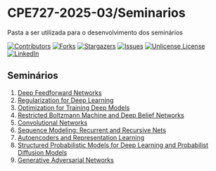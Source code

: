 # CPE727-2025-03/Seminarios
Pasta a ser utilizada para o desenvolvimento dos seminários


<!-- PROJECT SHIELDS -->
<!--
*** I'm using markdown "reference style" links for readability.
*** Reference links are enclosed in brackets [ ] instead of parentheses ( ).
*** See the bottom of this document for the declaration of the reference variables
*** for contributors-url, forks-url, etc. This is an optional, concise syntax you may use.
*** https://www.markdownguide.org/basic-syntax/#reference-style-links
-->
[![Contributors][contributors-shield]][contributors-url]
[![Forks][forks-shield]][forks-url]
[![Stargazers][stars-shield]][stars-url]
[![Issues][issues-shield]][issues-url]
[![Unlicense License][license-shield]][license-url]
[![LinkedIn][linkedin-shield]][linkedin-url]


<!-- MARKDOWN LINKS & IMAGES -->
<!-- https://www.markdownguide.org/basic-syntax/#reference-style-links -->
[contributors-shield]: https://img.shields.io/github/contributors/natmourajr/CPE727-2025-03.svg?style=for-the-badge
[contributors-url]: https://github.com/natmourajr/CPE727-2025-03/graphs/contributors
[forks-shield]: https://img.shields.io/github/forks/natmourajr/CPE727-2025-03.svg?style=for-the-badge
[forks-url]: https://github.com/natmourajr/CPE727-2025-03/network/members
[stars-shield]: https://img.shields.io/github/stars/natmourajr/CPE727-2025-03.svg?style=for-the-badge
[stars-url]: https://github.com/natmourajr/CPE727-2025-03/stargazers
[issues-shield]: https://img.shields.io/github/issues/natmourajr/CPE727-2025-03.svg?style=for-the-badge
[issues-url]: https://github.com/natmourajr/CPE727-2025-03/issues
[license-shield]: https://img.shields.io/github/license/natmourajr/CPE727-2025-03.svg?style=for-the-badge
[license-url]: https://github.com/natmourajr/CPE727-2025-03/blob/master/LICENSE.txt
[linkedin-shield]: https://img.shields.io/badge/-LinkedIn-black.svg?style=for-the-badge&logo=linkedin&colorB=555
[linkedin-url]: www.linkedin.com/in/natanael-moura-junior-425a3294


## Seminários

1. [Deep Feedforward Networks](https://github.com/natmourajr/CPE727-2025-03/tree/b90a4f003da77668480529911ec03df1c1c3891e/Seminarios/1%20-%20DeepNN)
2. [Regularization for Deep Learning](https://github.com/natmourajr/CPE727-2025-03/tree/b90a4f003da77668480529911ec03df1c1c3891e/Seminarios/2%20-%20Regularization)
3. [Optimization for Training Deep Models](https://github.com/natmourajr/CPE727-2025-03/tree/b90a4f003da77668480529911ec03df1c1c3891e/Seminarios/3%20-%20Optimization)
4. [Restricted Boltzmann Machine and Deep Belief Networks](https://github.com/natmourajr/CPE727-2025-03/tree/b90a4f003da77668480529911ec03df1c1c3891e/Seminarios/4%20-%20RBM)
5. [Convolutional Networks](https://github.com/natmourajr/CPE727-2025-03/tree/131c2798fab077d985cd4eb8965632ec57d4a12e/Seminarios/5%20-%20CNN) 
6. [Sequence Modeling: Recurrent and Recursive Nets](https://github.com/natmourajr/CPE727-2025-03/tree/131c2798fab077d985cd4eb8965632ec57d4a12e/Seminarios/6%20-%20RNN)
7. [Autoencoders and Representation Learning](https://github.com/natmourajr/CPE727-2025-03/tree/131c2798fab077d985cd4eb8965632ec57d4a12e/Seminarios/7%20-%20AE)
8. [Structured Probabilistic Models for Deep Learning and Probabilist Diffusion Models](https://github.com/natmourajr/CPE727-2025-03/tree/131c2798fab077d985cd4eb8965632ec57d4a12e/Seminarios/8%20-%20DPDM)
9. [Generative Adversarial Networks](https://github.com/natmourajr/CPE727-2025-03/tree/131c2798fab077d985cd4eb8965632ec57d4a12e/Seminarios/9%20-%20GAN)


